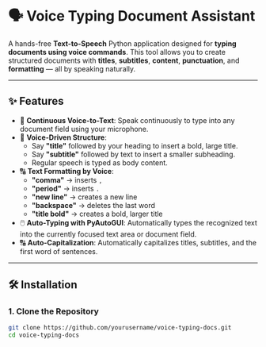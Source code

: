 # 🗣️ Voice Typing Document Assistant

A hands-free **Text-to-Speech** Python application designed for **typing documents using voice commands**. This tool allows you to create structured documents with **titles**, **subtitles**, **content**, **punctuation**, and **formatting** — all by speaking naturally.

---

## ✨ Features

- 🎤 **Continuous Voice-to-Text**: Speak continuously to type into any document field using your microphone.
- 📝 **Voice-Driven Structure**:
  - Say **"title"** followed by your heading to insert a bold, large title.
  - Say **"subtitle"** followed by text to insert a smaller subheading.
  - Regular speech is typed as body content.
- 🔠 **Text Formatting by Voice**:
  - **"comma"** → inserts `,`
  - **"period"** → inserts `.`
  - **"new line"** → creates a new line
  - **"backspace"** → deletes the last word
  - **"title bold"** → creates a bold, larger title
- 🖱️ **Auto-Typing with PyAutoGUI**: Automatically types the recognized text into the currently focused text area or document field.
- 🔠 **Auto-Capitalization**: Automatically capitalizes titles, subtitles, and the first word of sentences.

---

## 🛠️ Installation

### 1. Clone the Repository
```bash
git clone https://github.com/yourusername/voice-typing-docs.git
cd voice-typing-docs
